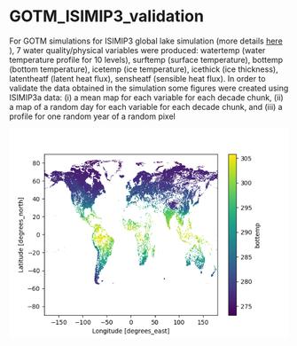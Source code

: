 # GOTM_ISIMIP3_validation

For GOTM simulations for ISIMIP3 global lake simulation (more details [here](https://github.com/icra/ISIMIP_Lake_Sector) ), 7 water quality/physical variables were produced: watertemp (water temperature profile for 10 levels), surftemp (surface temperature), bottemp (bottom temperature), icetemp (ice temperature), icethick (ice thickness), latentheatf (latent heat flux), sensheatf (sensible heat flux). In order to validate the data obtained in the simulation some figures were created using ISIMIP3a data: (i) a mean map for each variable for each decade chunk, (ii) a map of a random day for each variable for each decade chunk, and (iii) a profile for one random year of a random pixel      

![plot](./output/gotm_20crv3-era5_obsclim_histsoc_default_bottemp_global_daily_1901_1910.nc_mean.png)
